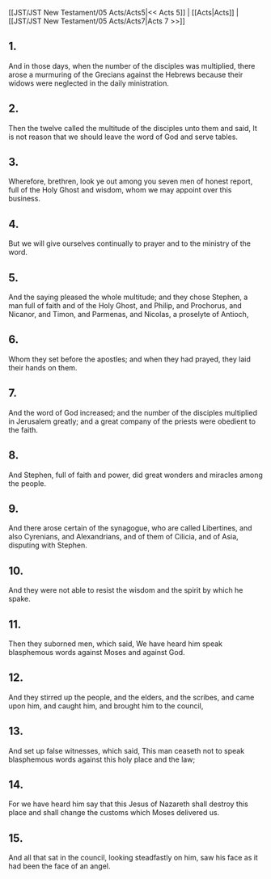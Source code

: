 [[JST/JST New Testament/05 Acts/Acts5|<< Acts 5]] | [[Acts|Acts]] | [[JST/JST New Testament/05 Acts/Acts7|Acts 7 >>]]
## 1.
And in those days, when the number of the disciples was multiplied, there arose a murmuring of the Grecians against the Hebrews because their widows were neglected in the daily ministration.
## 2.
Then the twelve called the multitude of the disciples unto them and said, It is not reason that we should leave the word of God and serve tables.
## 3.
Wherefore, brethren, look ye out among you seven men of honest report, full of the Holy Ghost and wisdom, whom we may appoint over this business.
## 4.
But we will give ourselves continually to prayer and to the ministry of the word.
## 5.
And the saying pleased the whole multitude; and they chose Stephen, a man full of faith and of the Holy Ghost, and Philip, and Prochorus, and Nicanor, and Timon, and Parmenas, and Nicolas, a proselyte of Antioch,
## 6.
Whom they set before the apostles; and when they had prayed, they laid their hands on them.
## 7.
And the word of God increased; and the number of the disciples multiplied in Jerusalem greatly; and a great company of the priests were obedient to the faith.
## 8.
And Stephen, full of faith and power, did great wonders and miracles among the people.
## 9.
And there arose certain of the synagogue, who are called Libertines, and also Cyrenians, and Alexandrians, and of them of Cilicia, and of Asia, disputing with Stephen.
## 10.
And they were not able to resist the wisdom and the spirit by which he spake.
## 11.
Then they suborned men, which said, We have heard him speak blasphemous words against Moses and against God.
## 12.
And they stirred up the people, and the elders, and the scribes, and came upon him, and caught him, and brought him to the council,
## 13.
And set up false witnesses, which said, This man ceaseth not to speak blasphemous words against this holy place and the law;
## 14.
For we have heard him say that this Jesus of Nazareth shall destroy this place and shall change the customs which Moses delivered us.
## 15.
And all that sat in the council, looking steadfastly on him, saw his face as it had been the face of an angel.

